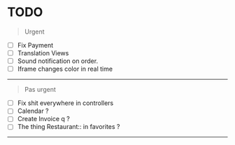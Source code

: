 # TODO
> Urgent
>
- [ ] Fix Payment
- [ ] Translation Views
- [ ] Sound notification on order.
- [ ] Iframe changes color in real time
---
> Pas urgent
>
- [ ] Fix shit everywhere in controllers
- [ ] Calendar ?
- [ ] Create Invoice q ?
- [ ] The thing Restaurant:: in favorites ?

---
